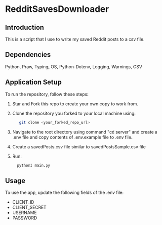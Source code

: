 # RedditSavesDownloader

## Introduction
This is a script that I use to write my saved Reddit posts to a csv file.

## Dependencies
Python, Praw, Typing, OS, Python-Dotenv, Logging, Warnings, CSV

## Application Setup
To run the repository, follow these steps:
1. Star and Fork this repo to create your own copy to work from.
2. Clone the repository you forked to your local machine using:

   ```bash
      git clone <your_forked_repo_url>
   ```

3. Navigate to the root directory using command "cd server" and create a .env file and copy contents of .env.example file to .env file.

4. Create a savedPosts.csv file similar to savedPostsSample.csv file

5. Run:
   ```bash
     python3 main.py
   ```

## Usage
To use the app, update the following fields of the .env file:
- CLIENT_ID
- CLIENT_SECRET
- USERNAME
- PASSWORD
